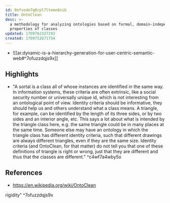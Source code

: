 ```yaml
---
id: 8efvodo7q0cpl7lteme6nib
title: OntoClean
desc: >-
  a methodology for analyzing ontologies based on formal, domain-independent
  properties of classes
updated: 1709762337293
created: 1709752671754
---
```


- ![[ar.dynamic-is-a-hierarchy-generation-for-user-centric-semantic-web#^7ofuzzdqjs9x]]


## Highlights

- "A sortal is a class all of whose instances are identified in the same way. In information systems, these criteria are often extrinsic, like a social security number or universally unique id, which is not interesting from an ontological point of view. Identity criteria should be informative, they should help us and others understand what a class means. A triangle, for example, can be identified by the length of its three sides, or by two sides and an interior angle, etc. This says a lot about what is intended by the triangle class here, e.g. the same triangle could be in many places at the same time. Someone else may have an ontology in which the triangle class has different identity criteria, such that different drawings are always different triangles, even if they are the same size. Identity criteria (and OntoClean, for that matter) do not tell you that one of these definitions of triangle is right or wrong, just that they are different and thus that the classes are different." ^c4wf7a4wby5o

## References

- https://en.wikipedia.org/wiki/OntoClean

rigidity" ^7ofuzzdqjs9x